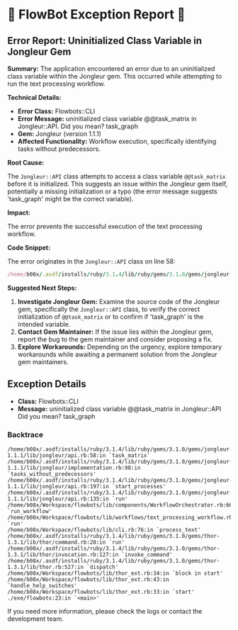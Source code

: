# 🤖 FlowBot Exception Report 🤖


## Error Report: Uninitialized Class Variable in Jongleur Gem

**Summary:** The application encountered an error due to an uninitialized class variable within the Jongleur gem. This occurred while attempting to run the text processing workflow.

**Technical Details:**

* **Error Class:** Flowbots::CLI
* **Error Message:** uninitialized class variable @@task_matrix in Jongleur::API.  Did you mean? task_graph
* **Gem:** Jongleur (version 1.1.1)
* **Affected Functionality:** Workflow execution, specifically identifying tasks without predecessors. 

**Root Cause:**

The `Jongleur::API` class attempts to access a class variable `@@task_matrix` before it is initialized. This suggests an issue within the Jongleur gem itself, potentially a missing initialization or a typo (the error message suggests 'task_graph' might be the correct variable).

**Impact:**

The error prevents the successful execution of the text processing workflow.

**Code Snippet:**

The error originates in the `Jongleur::API` class on line 58:

```ruby
/home/b08x/.asdf/installs/ruby/3.1.4/lib/ruby/gems/3.1.0/gems/jongleur-1.1.1/lib/jongleur/api.rb:58:in `task_matrix'
```

**Suggested Next Steps:**

1. **Investigate Jongleur Gem:** Examine the source code of the Jongleur gem, specifically the `Jongleur::API` class, to verify the correct initialization of `@@task_matrix` or to confirm if 'task_graph' is the intended variable. 
2. **Contact Gem Maintainer:** If the issue lies within the Jongleur gem, report the bug to the gem maintainer and consider proposing a fix.
3. **Explore Workarounds:**  Depending on the urgency, explore temporary workarounds while awaiting a permanent solution from the Jongleur gem maintainers. 



## Exception Details

- **Class:** Flowbots::CLI
- **Message:** uninitialized class variable @@task_matrix in Jongleur::API
Did you mean?  task_graph

### Backtrace

```
/home/b08x/.asdf/installs/ruby/3.1.4/lib/ruby/gems/3.1.0/gems/jongleur-1.1.1/lib/jongleur/api.rb:58:in `task_matrix'
/home/b08x/.asdf/installs/ruby/3.1.4/lib/ruby/gems/3.1.0/gems/jongleur-1.1.1/lib/jongleur/implementation.rb:98:in `tasks_without_predecessors'
/home/b08x/.asdf/installs/ruby/3.1.4/lib/ruby/gems/3.1.0/gems/jongleur-1.1.1/lib/jongleur/api.rb:197:in `start_processes'
/home/b08x/.asdf/installs/ruby/3.1.4/lib/ruby/gems/3.1.0/gems/jongleur-1.1.1/lib/jongleur/api.rb:135:in `run'
/home/b08x/Workspace/flowbots/lib/components/WorkflowOrchestrator.rb:66:in `run_workflow'
/home/b08x/Workspace/flowbots/lib/workflows/text_processing_workflow.rb:23:in `run'
/home/b08x/Workspace/flowbots/lib/cli.rb:76:in `process_text'
/home/b08x/.asdf/installs/ruby/3.1.4/lib/ruby/gems/3.1.0/gems/thor-1.3.1/lib/thor/command.rb:28:in `run'
/home/b08x/.asdf/installs/ruby/3.1.4/lib/ruby/gems/3.1.0/gems/thor-1.3.1/lib/thor/invocation.rb:127:in `invoke_command'
/home/b08x/.asdf/installs/ruby/3.1.4/lib/ruby/gems/3.1.0/gems/thor-1.3.1/lib/thor.rb:527:in `dispatch'
/home/b08x/Workspace/flowbots/lib/thor_ext.rb:34:in `block in start'
/home/b08x/Workspace/flowbots/lib/thor_ext.rb:43:in `handle_help_switches'
/home/b08x/Workspace/flowbots/lib/thor_ext.rb:33:in `start'
./exe/flowbots:23:in `<main>'
```

If you need more information, please check the logs or contact the development team.

